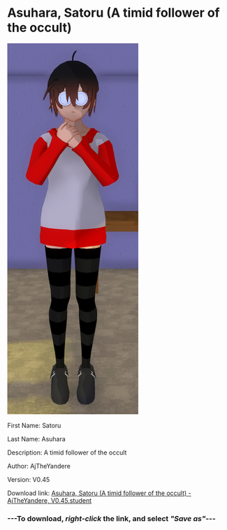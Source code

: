 # Asuhara, Satoru (A timid follower of the occult)

<img src = "https://raw.githubusercontent.com/Arbiter1223/Daigaku-Gurashi-Custom-Students/master/Students/Files/Asuhara%2C%20Satoru%20(A%20timid%20follower%20of%20the%20occult).png">

First Name: Satoru

Last Name: Asuhara

Description: A timid follower of the occult

Author: AjTheYandere

Version: V0.45

Download link: <a href="https://raw.githubusercontent.com/Arbiter1223/Daigaku-Gurashi-Custom-Students/master/Students/Files/Asuhara%2C%20Satoru%20(A%20timid%20follower%20of%20the%20occult)%20-%20AjTheYandere%2C%20V0.45.student">Asuhara, Satoru (A timid follower of the occult) - AjTheYandere, V0.45.student</a>

### ---**To download, _right-click_ the link, and select _"Save as"_**---

